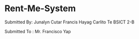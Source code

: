 # Rent-Me-System
Submitted By:
    Junalyn Cutar
    Francis Hayag
    Carlito Te
BSICT 2-B


Submitted To :
    Mr. Francisco Yap
